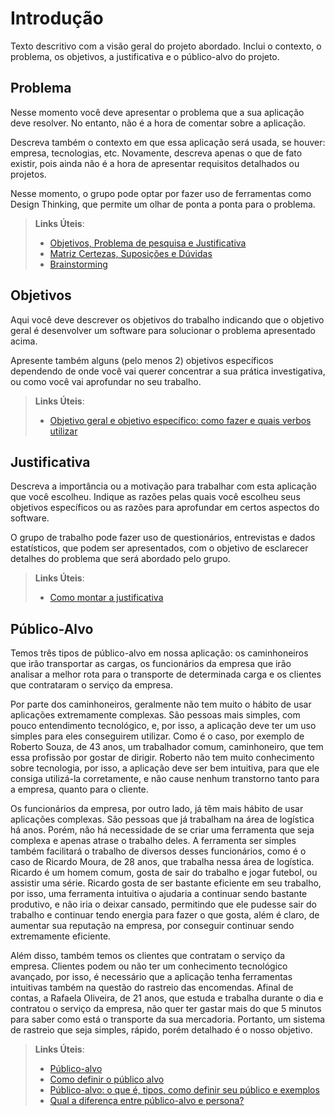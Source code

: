 # Introdução

Texto descritivo com a visão geral do projeto abordado. Inclui o contexto, o problema, os objetivos, a justificativa e o público-alvo do projeto.

## Problema
Nesse momento você deve apresentar o problema que a sua aplicação deve  resolver. No entanto, não é a hora de comentar sobre a aplicação.

Descreva também o contexto em que essa aplicação será usada, se  houver: empresa, tecnologias, etc. Novamente, descreva apenas o que de  fato existir, pois ainda não é a hora de apresentar requisitos  detalhados ou projetos.

Nesse momento, o grupo pode optar por fazer uso  de ferramentas como Design Thinking, que permite um olhar de ponta a ponta para o problema.

> **Links Úteis**:
> - [Objetivos, Problema de pesquisa e Justificativa](https://medium.com/@versioparole/objetivos-problema-de-pesquisa-e-justificativa-c98c8233b9c3)
> - [Matriz Certezas, Suposições e Dúvidas](https://medium.com/educa%C3%A7%C3%A3o-fora-da-caixa/matriz-certezas-suposi%C3%A7%C3%B5es-e-d%C3%BAvidas-fa2263633655)
> - [Brainstorming](https://www.euax.com.br/2018/09/brainstorming/)

## Objetivos

Aqui você deve descrever os objetivos do trabalho indicando que o objetivo geral é desenvolver um software para solucionar o problema apresentado acima. 

Apresente também alguns (pelo menos 2) objetivos específicos dependendo de onde você vai querer concentrar a sua prática investigativa, ou como você vai aprofundar no seu trabalho.
 
> **Links Úteis**:
> - [Objetivo geral e objetivo específico: como fazer e quais verbos utilizar](https://blog.mettzer.com/diferenca-entre-objetivo-geral-e-objetivo-especifico/)

## Justificativa

Descreva a importância ou a motivação para trabalhar com esta aplicação que você escolheu. Indique as razões pelas quais você escolheu seus objetivos específicos ou as razões para aprofundar em certos aspectos do software.

O grupo de trabalho pode fazer uso de questionários, entrevistas e dados estatísticos, que podem ser apresentados, com o objetivo de esclarecer detalhes do problema que será abordado pelo grupo.

> **Links Úteis**:
> - [Como montar a justificativa](https://guiadamonografia.com.br/como-montar-justificativa-do-tcc/)

## Público-Alvo

 Temos três tipos de público-alvo em nossa aplicação: os caminhoneiros que irão transportar as cargas, os funcionários da empresa que irão analisar a melhor rota para o transporte de determinada carga e os clientes que contrataram o serviço da empresa. 

 Por parte dos caminhoneiros, geralmente não tem muito o hábito de usar aplicações extremamente complexas. São pessoas mais simples, com pouco entendimento tecnológico, e, por isso, a aplicação deve ter um uso simples para eles conseguirem utilizar. Como é o caso, por exemplo de Roberto Souza, de 43 anos, um trabalhador comum, caminhoneiro, que tem essa profissão por gostar de dirigir. Roberto não tem muito conhecimento sobre tecnologia, por isso, a aplicação deve ser bem intuitiva, para que ele consiga utilizá-la corretamente, e não cause nenhum transtorno tanto para a empresa, quanto para o cliente. 

 Os funcionários da empresa, por outro lado, já têm mais hábito de usar aplicações complexas. São pessoas que já trabalham na área de logística há anos. Porém, não há necessidade de se criar uma ferramenta que seja complexa e apenas atrase o trabalho deles. A ferramenta ser simples também facilitará o trabalho de diversos desses funcionários, como é o caso de Ricardo Moura, de 28 anos, que trabalha nessa área de logística. Ricardo é um homem comum, gosta de sair do trabalho e jogar futebol, ou assistir uma série. Ricardo gosta de ser bastante eficiente em seu trabalho, por isso, uma ferramenta intuitiva o ajudaria a continuar sendo bastante produtivo, e não iria o deixar cansado, permitindo que ele pudesse sair do trabalho e continuar tendo energia para fazer o que gosta, além é claro, de aumentar sua reputação na empresa, por conseguir continuar sendo extremamente eficiente. 

Além disso, também temos os clientes que contratam o serviço da empresa. Clientes podem ou não ter um conhecimento tecnológico avançado, por isso, é necessário que a aplicação tenha ferramentas intuitivas também na questão do rastreio das encomendas. Afinal de contas, a Rafaela Oliveira, de 21 anos, que estuda e trabalha durante o dia e contratou o serviço da empresa, não quer ter gastar mais do que 5 minutos para saber como está o transporte da sua mercadoria. Portanto, um sistema de rastreio que seja simples, rápido, porém detalhado é o nosso objetivo. 

> **Links Úteis**:
> - [Público-alvo](https://blog.hotmart.com/pt-br/publico-alvo/)
> - [Como definir o público alvo](https://exame.com/pme/5-dicas-essenciais-para-definir-o-publico-alvo-do-seu-negocio/)
> - [Público-alvo: o que é, tipos, como definir seu público e exemplos](https://klickpages.com.br/blog/publico-alvo-o-que-e/)
> - [Qual a diferença entre público-alvo e persona?](https://rockcontent.com/blog/diferenca-publico-alvo-e-persona/)
